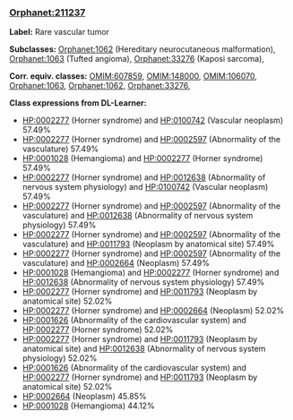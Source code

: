 
### [Orphanet:211237](http://www.orpha.net/ORDO/Orphanet_211237)
**Label:** Rare vascular tumor

**Subclasses:** [Orphanet:1062](http://www.orpha.net/ORDO/Orphanet_1062) (Hereditary neurocutaneous malformation), [Orphanet:1063](http://www.orpha.net/ORDO/Orphanet_1063) (Tufted angioma), [Orphanet:33276](http://www.orpha.net/ORDO/Orphanet_33276) (Kaposi sarcoma), 

**Corr. equiv. classes:** [OMIM:607859](http://purl.obolibrary.org/obo/OMIM_607859), [OMIM:148000](http://purl.obolibrary.org/obo/OMIM_148000), [OMIM:106070](http://purl.obolibrary.org/obo/OMIM_106070), [Orphanet:1063](http://www.orpha.net/ORDO/Orphanet_1063), [Orphanet:1062](http://www.orpha.net/ORDO/Orphanet_1062), [Orphanet:33276](http://www.orpha.net/ORDO/Orphanet_33276), 

**Class expressions from DL-Learner:**

- [HP:0002277](http://purl.obolibrary.org/obo/HP_0002277) (Horner syndrome) and [HP:0100742](http://purl.obolibrary.org/obo/HP_0100742) (Vascular neoplasm) 57.49%
- [HP:0002277](http://purl.obolibrary.org/obo/HP_0002277) (Horner syndrome) and [HP:0002597](http://purl.obolibrary.org/obo/HP_0002597) (Abnormality of the vasculature) 57.49%
- [HP:0001028](http://purl.obolibrary.org/obo/HP_0001028) (Hemangioma) and [HP:0002277](http://purl.obolibrary.org/obo/HP_0002277) (Horner syndrome) 57.49%
- [HP:0002277](http://purl.obolibrary.org/obo/HP_0002277) (Horner syndrome) and [HP:0012638](http://purl.obolibrary.org/obo/HP_0012638) (Abnormality of nervous system physiology) and [HP:0100742](http://purl.obolibrary.org/obo/HP_0100742) (Vascular neoplasm) 57.49%
- [HP:0002277](http://purl.obolibrary.org/obo/HP_0002277) (Horner syndrome) and [HP:0002597](http://purl.obolibrary.org/obo/HP_0002597) (Abnormality of the vasculature) and [HP:0012638](http://purl.obolibrary.org/obo/HP_0012638) (Abnormality of nervous system physiology) 57.49%
- [HP:0002277](http://purl.obolibrary.org/obo/HP_0002277) (Horner syndrome) and [HP:0002597](http://purl.obolibrary.org/obo/HP_0002597) (Abnormality of the vasculature) and [HP:0011793](http://purl.obolibrary.org/obo/HP_0011793) (Neoplasm by anatomical site) 57.49%
- [HP:0002277](http://purl.obolibrary.org/obo/HP_0002277) (Horner syndrome) and [HP:0002597](http://purl.obolibrary.org/obo/HP_0002597) (Abnormality of the vasculature) and [HP:0002664](http://purl.obolibrary.org/obo/HP_0002664) (Neoplasm) 57.49%
- [HP:0001028](http://purl.obolibrary.org/obo/HP_0001028) (Hemangioma) and [HP:0002277](http://purl.obolibrary.org/obo/HP_0002277) (Horner syndrome) and [HP:0012638](http://purl.obolibrary.org/obo/HP_0012638) (Abnormality of nervous system physiology) 57.49%
- [HP:0002277](http://purl.obolibrary.org/obo/HP_0002277) (Horner syndrome) and [HP:0011793](http://purl.obolibrary.org/obo/HP_0011793) (Neoplasm by anatomical site) 52.02%
- [HP:0002277](http://purl.obolibrary.org/obo/HP_0002277) (Horner syndrome) and [HP:0002664](http://purl.obolibrary.org/obo/HP_0002664) (Neoplasm) 52.02%
- [HP:0001626](http://purl.obolibrary.org/obo/HP_0001626) (Abnormality of the cardiovascular system) and [HP:0002277](http://purl.obolibrary.org/obo/HP_0002277) (Horner syndrome) 52.02%
- [HP:0002277](http://purl.obolibrary.org/obo/HP_0002277) (Horner syndrome) and [HP:0011793](http://purl.obolibrary.org/obo/HP_0011793) (Neoplasm by anatomical site) and [HP:0012638](http://purl.obolibrary.org/obo/HP_0012638) (Abnormality of nervous system physiology) 52.02%
- [HP:0001626](http://purl.obolibrary.org/obo/HP_0001626) (Abnormality of the cardiovascular system) and [HP:0002277](http://purl.obolibrary.org/obo/HP_0002277) (Horner syndrome) and [HP:0011793](http://purl.obolibrary.org/obo/HP_0011793) (Neoplasm by anatomical site) 52.02%
- [HP:0002664](http://purl.obolibrary.org/obo/HP_0002664) (Neoplasm) 45.85%
- [HP:0001028](http://purl.obolibrary.org/obo/HP_0001028) (Hemangioma) 44.12%


